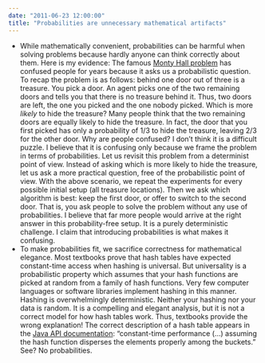```yaml
---
date: "2011-06-23 12:00:00"
title: "Probabilities are unnecessary mathematical artifacts"
---
```




- While mathematically convenient, probabilities can be harmful when solving problems because hardly anyone can think correctly about them. Here is my evidence: The famous [Monty Hall problem](https://en.wikipedia.org/wiki/Monty_Hall_problem) has confused people for years because it asks us a probabilistic question. To recap the problem is as follows: behind one door out of three is a treasure. You pick a door. An agent picks one of the two remaining doors and tells you that there is no treasure behind it. Thus, two doors are left, the one you picked and the one nobody picked. Which is more _likely_ to hide the treasure? Many people think that the two remaining doors are equally likely to hide the treasure. In fact, the door that you first picked has only a probability of 1/3 to hide the treasure, leaving 2/3 for the other door. Why are people confused? I don&rsquo;t think it is a difficult puzzle. I believe that it is confusing only because we frame the problem in terms of probabilities. Let us revisit this problem from a determinist point of view. Instead of asking which is more likely to hide the treasure, let us ask a more practical question, free of the probabilistic point of view. With the above scenario, we repeat the experiments for every possible initial setup (all treasure locations). Then we ask which algorithm is best: keep the first door, or offer to switch to the second door. That is, you ask people to solve the problem without any use of probabilities. I believe that far more people would arrive at the right answer in this probability-free setup. It is a purely deterministic challenge. I claim that introducing probabilities is what makes it confusing.
- To make probabilities fit, we sacrifice correctness for mathematical elegance. Most textbooks prove that hash tables have expected constant-time access when hashing is universal. But universality is a probabilistic property which assumes that your hash functions are picked at random from a family of hash functions. Very few computer languages or software libraries implement hashing in this manner. Hashing is overwhelmingly deterministic. Neither your hashing nor your data is random. It is a compelling and elegant analysis, but it is not a correct model for how hash tables work. Thus, textbooks provide the wrong explanation! The correct description of a hash table appears in the [Java API documentation](http://docs.oracle.com/javase/6/docs/api/java/util/HashMap.html): &ldquo;constant-time performance (&hellip;) assuming the hash function disperses the elements properly among the buckets.&rdquo; See? No probabilities.


